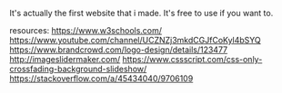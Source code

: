 It's actually the first website that i made. It's free to use if you want to.

resources:
https://www.w3schools.com/
https://www.youtube.com/channel/UCZNZj3mkdCGJfCoKyl4bSYQ
https://www.brandcrowd.com/logo-design/details/123477
http://imageslidermaker.com/
https://www.cssscript.com/css-only-crossfading-background-slideshow/
https://stackoverflow.com/a/45434040/9706109
